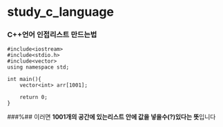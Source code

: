 # study_c_language

### C++언어 인접리스트 만드는법
```
#include<iostream>
#include<stdio.h>
#include<vector>
using namespace std;

int main(){
	vector<int> arr[1001];
	
	return 0;
}
```
###%## 이러면 **1001개의 공간에 있는리스트 안에 값을 넣을수(?)있다는 뜻**입니다

